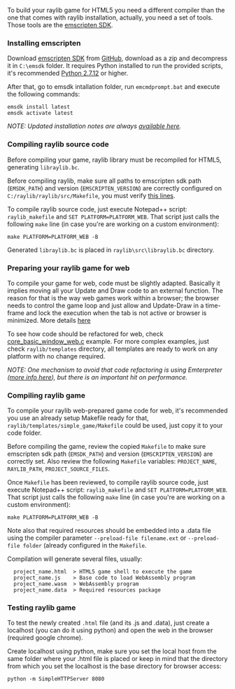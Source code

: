To build your raylib game for HTML5 you need a different compiler than the one that comes with raylib installation, actually, you need a set of tools. Those tools are the [emscripten SDK](http://kripken.github.io/emscripten-site/).

### Installing emscripten

Download [emscripten SDK](http://kripken.github.io/emscripten-site/docs/getting_started/downloads.html) from [GitHub](https://github.com/emscripten-core/emsdk), download as a zip and decompress it in `C:\emsdk` folder. It requires Python installed to run the provided scripts, it's recommended [Python 2.7.12](https://www.python.org/downloads/release/python-2716/) or higher.

After that, go to emsdk intallation folder, run `emcmdprompt.bat` and execute the following commands:

    emsdk install latest
    emsdk activate latest

_NOTE: Updated installation notes are always [available here](https://emscripten.org/docs/getting_started/downloads.html)._

### Compiling raylib source code

Before compiling your game, raylib library must be recompiled for HTML5, generating `libraylib.bc`.

Before compiling raylib, make sure all paths to emscripten sdk path (`EMSDK_PATH`) and version (`EMSCRIPTEN_VERSION`) are correctly configured on `C:/raylib/raylib/src/Makefile`, you must verify [this lines](https://github.com/raysan5/raylib/blob/master/src/Makefile#L149).

To compile raylib source code, just execute Notepad++ script: `raylib_makefile` and `SET PLATFORM=PLATFORM_WEB`. That script just calls the following `make` line (in case you're are working on a custom environment):

    make PLATFORM=PLATFORM_WEB -B

Generated `libraylib.bc` is placed in `raylib\src\libraylib.bc` directory.

### Preparing your raylib game for web

To compile your game for web, code must be slightly adapted. Basically it implies moving all your Update and Draw code to an external function. The reason for that is the way web games work within a browser; the browser needs to control the game loop and just allow and Update-Draw in a time-frame and lock the execution when the tab is not active or browser is minimized. More details [here](https://kripken.github.io/emscripten-site/docs/porting/emscripten-runtime-environment.html#browser-main-loop)

To see how code should be refactored for web, check [core_basic_window_web.c](https://github.com/raysan5/raylib/blob/master/examples/core/core_basic_window_web.c) example. For more complex examples, just check `raylib/templates` directory, all templates are ready to work on any platform with no change required.

*NOTE: One mechanism to avoid that code refactoring is using Emterpreter ([more info here](https://kripken.github.io/emscripten-site/docs/porting/emterpreter.html#emterpreter-async-run-synchronous-code)), but there is an important hit on performance.*

### Compiling raylib game

To compile your raylib web-prepared game code for web, it's recommended you use an already setup Makefile ready for that, `raylib/templates/simple_game/Makefile` could be used, just copy it to your code folder.

Before compiling the game, review the copied `Makefile` to make sure emscripten sdk path (`EMSDK_PATH`) and version (`EMSCRIPTEN_VERSION`) are correctly set. Also review the following `Makefile` variables: `PROJECT_NAME`, `RAYLIB_PATH`, `PROJECT_SOURCE_FILES`.

Once `Makefile` has been reviewed, to compile raylib source code, just execute Notepad++ script: `raylib_makefile` and `SET PLATFORM=PLATFORM_WEB`. That script just calls the following `make` line (in case you're are working on a custom environment):

    make PLATFORM=PLATFORM_WEB -B

Note also that required resources should be embedded into a .data file using the compiler parameter `--preload-file filename.ext` or `--preload-file folder` (already configured in the `Makefile`.

Compilation will generate several files, usually:
```
  project_name.html  > HTML5 game shell to execute the game
  project_name.js    > Base code to load WebAssembly program
  project_name.wasm  > WebAssembly program
  project_name.data  > Required resources package
```
### Testing raylib game

To test the newly created `.html` file (and its .js and .data), just create a localhost (you can do it using python) and open the web in the browser (required google chrome).

Create localhost using python, make sure you set the local host from the same folder where your .html file is placed or keep in mind that the directory from which you set the localhost is the base directory for browser access:

    python -m SimpleHTTPServer 8080
